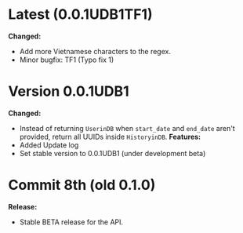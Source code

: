 # Latest (0.0.1UDB1TF1)

**Changed:**
- Add more Vietnamese characters to the regex.
- Minor bugfix: TF1 (Typo fix 1)

# Version 0.0.1UDB1

**Changed:**
- Instead of returning `UserinDB` when `start_date` and `end_date` aren't provided, return all UUIDs inside `HistoryinDB`.
**Features:**
- Added Update log
- Set stable version to 0.0.1UDB1 (under development beta)

# Commit 8th (old 0.1.0)

**Release:**
- Stable BETA release for the API.